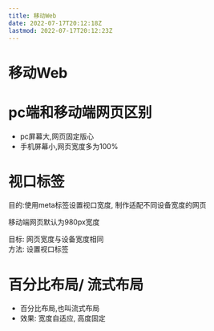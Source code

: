 ```yaml
---
title: 移动Web
date: 2022-07-17T20:12:18Z
lastmod: 2022-07-17T20:12:23Z
---
```


# 移动Web

# pc端和移动端网页区别

* pc屏幕大,网页固定版心
* 手机屏幕小,网页宽度多为100%

# 视口标签

目的:使用meta标签设置视口宽度, 制作适配不同设备宽度的网页

移动端网页默认为980px宽度

目标: 网页宽度与设备宽度相同  
方法: 设置视口标签

# 百分比布局/ 流式布局

* 百分比布局,也叫流式布局
* 效果: 宽度自适应, 高度固定
